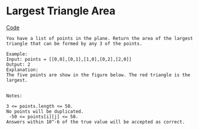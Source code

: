 # Largest Triangle Area

[ Code ](../weekly_contest_79/largest_triangle_area.go)

```
You have a list of points in the plane. Return the area of the largest triangle that can be formed by any 3 of the points.

Example:
Input: points = [[0,0],[0,1],[1,0],[0,2],[2,0]]
Output: 2
Explanation:
The five points are show in the figure below. The red triangle is the largest.


Notes:

3 <= points.length <= 50.
No points will be duplicated.
 -50 <= points[i][j] <= 50.
Answers within 10^-6 of the true value will be accepted as correct.
```

